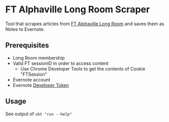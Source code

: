 # FT Alphaville Long Room Scraper
Tool that scrapes articles from [FT Alphaville Long Room](https://ftalphaville.ft.com/longroom/home) and saves them as
Notes to Evernote.
## Prerequisites
* Long Room membership
* Valid FT sessionID in order to access content
  * Use Chrome Developer Tools to get the contents of Cookie "FTSession"
* Evernote account
* Evernote [Developer Token](https://dev.evernote.com/doc/articles/dev_tokens.php)
## Usage
See output of
`sbt "run --help"`

